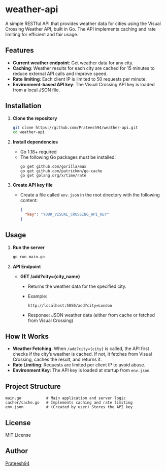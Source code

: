 # weather-api

A simple RESTful API that provides weather data for cities using the Visual Crossing Weather API, built in Go. The API implements caching and rate limiting for efficient and fair usage.

## Features

- **Current weather endpoint**: Get weather data for any city.
- **Caching**: Weather results for each city are cached for 15 minutes to reduce external API calls and improve speed.
- **Rate limiting**: Each client IP is limited to 50 requests per minute.
- **Environment-based API key**: The Visual Crossing API key is loaded from a local JSON file.

## Installation

1. **Clone the repository**
   ```bash
   git clone https://github.com/Prateesh94/weather-api.git
   cd weather-api
   ```

2. **Install dependencies**
   - Go 1.18+ required
   - The following Go packages must be installed:
     ```
     go get github.com/gorilla/mux
     go get github.com/patrickmn/go-cache
     go get golang.org/x/time/rate
     ```

3. **Create API key file**
   - Create a file called `env.json` in the root directory with the following content:
     ```json
     {
       "key": "YOUR_VISUAL_CROSSING_API_KEY"
     }
     ```

## Usage

1. **Run the server**
   ```bash
   go run main.go
   ```

2. **API Endpoint**

   - **GET /add?city={city_name}**
     - Returns the weather data for the specified city.
     - Example:
       ```
       http://localhost:5050/add?city=London
       ```

     - Response: JSON weather data (either from cache or fetched from Visual Crossing)

## How It Works

- **Weather Fetching**: When `/add?city={city}` is called, the API first checks if the city’s weather is cached. If not, it fetches from Visual Crossing, caches the result, and returns it.
- **Rate Limiting**: Requests are limited per client IP to avoid abuse.
- **Environment Key**: The API key is loaded at startup from `env.json`.

## Project Structure

```
main.go           # Main application and server logic
cacher/cache.go   # Implements caching and rate limiting
env.json          # (Created by user) Stores the API key
```

## License

MIT License

## Author

[Prateesh94](https://github.com/Prateesh94)
